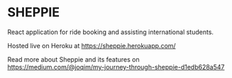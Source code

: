 # SHEPPIE
React application for ride booking and assisting international students.

Hosted live on Heroku at https://sheppie.herokuapp.com/

Read more about Sheppie and its features on https://medium.com/@joqim/my-journey-through-sheppie-d1edb628a547
